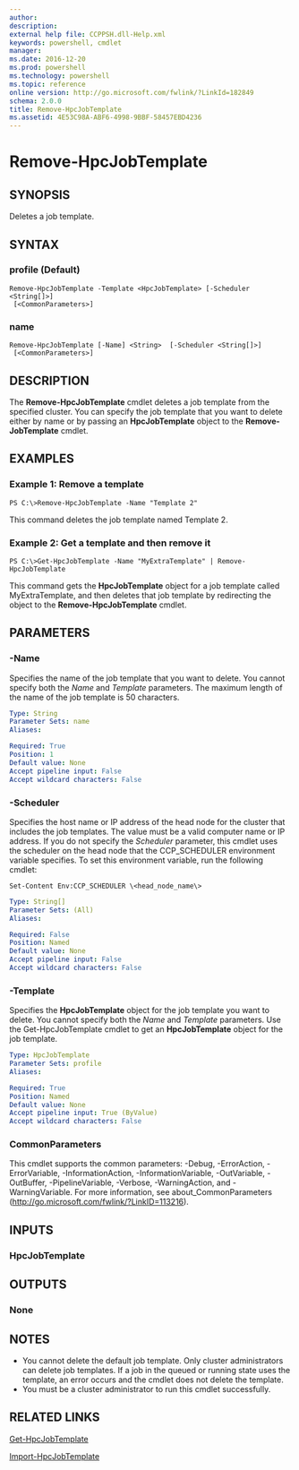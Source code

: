 ```yaml
---
author:
description:
external help file: CCPPSH.dll-Help.xml
keywords: powershell, cmdlet
manager:
ms.date: 2016-12-20
ms.prod: powershell
ms.technology: powershell
ms.topic: reference
online version: http://go.microsoft.com/fwlink/?LinkId=182849
schema: 2.0.0
title: Remove-HpcJobTemplate
ms.assetid: 4E53C98A-ABF6-4998-9BBF-58457EBD4236
---
```


# Remove-HpcJobTemplate

## SYNOPSIS
Deletes a job template.

## SYNTAX

### profile (Default)
```
Remove-HpcJobTemplate -Template <HpcJobTemplate> [-Scheduler <String[]>]
 [<CommonParameters>]
```

### name
```
Remove-HpcJobTemplate [-Name] <String>  [-Scheduler <String[]>]
 [<CommonParameters>]
```

## DESCRIPTION
The **Remove-HpcJobTemplate** cmdlet deletes a job template from the specified cluster.
You can specify the job template that you want to delete either by name or by passing an **HpcJobTemplate** object to the **Remove-JobTemplate** cmdlet.

## EXAMPLES

### Example 1: Remove a template
```
PS C:\>Remove-HpcJobTemplate -Name "Template 2"
```

This command deletes the job template named Template 2.

### Example 2: Get a template and then remove it
```
PS C:\>Get-HpcJobTemplate -Name "MyExtraTemplate" | Remove-HpcJobTemplate
```

This command gets the **HpcJobTemplate** object for a job template called MyExtraTemplate, and then deletes that job template by redirecting the object to the **Remove-HpcJobTemplate** cmdlet.

## PARAMETERS

### -Name
Specifies the name of the job template that you want to delete.
You cannot specify both the *Name* and *Template* parameters.
The maximum length of the name of the job template is 50 characters.

```yaml
Type: String
Parameter Sets: name
Aliases:

Required: True
Position: 1
Default value: None
Accept pipeline input: False
Accept wildcard characters: False
```

### -Scheduler
Specifies the host name or IP address of the head node for the cluster that includes the job templates.
The value must be a valid computer name or IP address.
If you do not specify the *Scheduler* parameter, this cmdlet uses the scheduler on the head node that the CCP_SCHEDULER environment variable specifies.
To set this environment variable, run the following cmdlet:

`Set-Content Env:CCP_SCHEDULER \<head_node_name\>`

```yaml
Type: String[]
Parameter Sets: (All)
Aliases:

Required: False
Position: Named
Default value: None
Accept pipeline input: False
Accept wildcard characters: False
```

### -Template
Specifies the **HpcJobTemplate** object for the job template you want to delete.
You cannot specify both the *Name* and *Template* parameters.
Use the Get-HpcJobTemplate cmdlet to get an **HpcJobTemplate** object for the job template.

```yaml
Type: HpcJobTemplate
Parameter Sets: profile
Aliases:

Required: True
Position: Named
Default value: None
Accept pipeline input: True (ByValue)
Accept wildcard characters: False
```

### CommonParameters
This cmdlet supports the common parameters: -Debug, -ErrorAction, -ErrorVariable, -InformationAction, -InformationVariable, -OutVariable, -OutBuffer, -PipelineVariable, -Verbose, -WarningAction, and -WarningVariable. For more information, see about_CommonParameters (http://go.microsoft.com/fwlink/?LinkID=113216).

## INPUTS

### HpcJobTemplate

## OUTPUTS

### None

## NOTES
* You cannot delete the default job template. Only cluster administrators can delete job templates. If a job in the queued or running state uses the template, an error occurs and the cmdlet does not delete the template.
* You must be a cluster administrator to run this cmdlet successfully.

## RELATED LINKS

[Get-HpcJobTemplate](./Get-HpcJobTemplate.md)

[Import-HpcJobTemplate](./Import-HpcJobTemplate.md)
